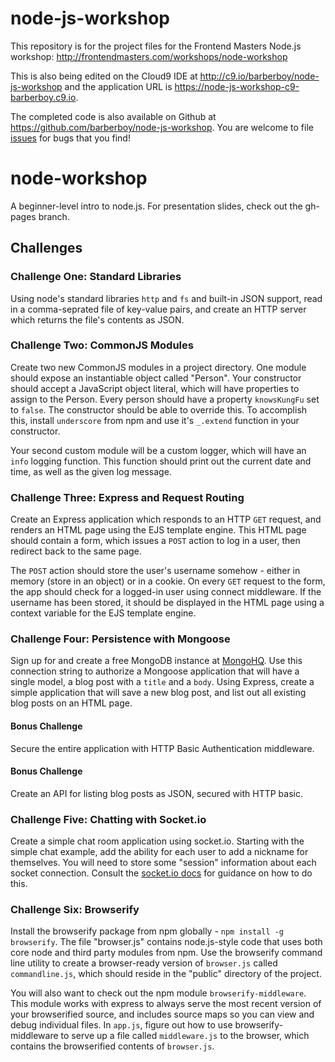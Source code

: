 node-js-workshop
===============

This repository is for the project files for the Frontend Masters Node.js 
workshop: <http://frontendmasters.com/workshops/node-workshop>

This is also being edited on the Cloud9 IDE at
<http://c9.io/barberboy/node-js-workshop> and the application URL is
<https://node-js-workshop-c9-barberboy.c9.io>.

The completed code is also available on Github at
<https://github.com/barberboy/node-js-workshop>. You are welcome to file
[issues](https://github.com/barberboy/node-js-workshop/issues) for bugs that you
find!

# node-workshop

A beginner-level intro to node.js.  For presentation slides, check out the gh-pages branch.

## Challenges

### Challenge One: Standard Libraries
Using node's standard libraries `http` and `fs` and built-in JSON support, read 
in a comma-seprated file of key-value pairs, and create an HTTP server which 
returns the file's contents as JSON.

### Challenge Two: CommonJS Modules
Create two new CommonJS modules in a project directory.  One module should 
expose an instantiable object called "Person". Your constructor should accept a 
JavaScript object literal, which will have properties to assign to the Person. 
Every person should have a property `knowsKungFu` set to `false`.  The 
constructor should be able to override this. To accomplish this, install 
`underscore` from npm and use it's `_.extend` function in your constructor.

Your second custom module will be a custom logger, which will have an `info` 
logging function.  This function should print out the current date and time, as 
well as the given log message.

### Challenge Three: Express and Request Routing
Create an Express application which responds to an HTTP `GET` request, and renders an HTML page using the EJS template engine. This HTML page should contain a form, which issues a `POST` action to log in a user, then redirect back to the same page.

The `POST` action should store the user's username somehow - either in memory (store in an object) or in a cookie.  On every `GET` request to the form, the app should check for a logged-in user using connect middleware.  If the username has been stored, it should be displayed in the HTML page using a context variable for the EJS template engine.

### Challenge Four: Persistence with Mongoose
Sign up for and create a free MongoDB instance at [MongoHQ](http://www.mongohq.com).  Use this connection string to authorize a Mongoose application that will have a single model, a blog post with a `title` and a `body`.  Using Express, create a simple application that will save a new blog post, and list out all existing blog posts on an HTML page.

#### Bonus Challenge
Secure the entire application with HTTP Basic Authentication middleware.

#### Bonus Challenge
Create an API for listing blog posts as JSON, secured with HTTP basic.

### Challenge Five: Chatting with Socket.io
Create a simple chat room application using socket.io.  Starting with the simple chat example, add the ability for each user to add a nickname for themselves.  You will need to store some "session" information about each socket connection.  Consult the [socket.io docs](http://socket.io/#how-to-use) for guidance on how to do this.

### Challenge Six: Browserify
Install the browserify package from npm globally - `npm install -g browserify`. The file "browser.js" contains node.js-style code that uses both core node and third party modules from npm.  Use the browserify command line utility to create a browser-ready version of `browser.js` called `commandline.js`, which should reside in the "public" directory of the project.

You will also want to check out the npm module `browserify-middleware`.  This module works with express to always serve the most recent version of your browserified source, and includes source maps so you can view and debug individual files.  In `app.js`, figure out how to use browserify-middleware to serve up a file called `middleware.js` to the browser, which contains the browserified contents of `browser.js`.

